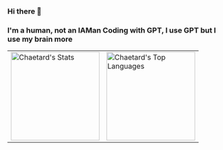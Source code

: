 ### Hi there 👋

### I'm a human, not an IAMan Coding with GPT, I use GPT but I use my brain more

<table>
  <tr>
    <td><img src="https://gh-stats-gen.vercel.app/api?username=Chaetard&theme=highcontrast&show_icons=true&hide_border=true" alt="Chaetard's Stats" height="200"></td>
    <td><img src="https://gh-stats-gen.vercel.app/api/top-langs/?username=Chaetard&theme=highcontrast&show_icons=true&hide_border=true&layout=compact" alt="Chaetard's Top Languages" height="200"></td>
  </tr>
</table>

